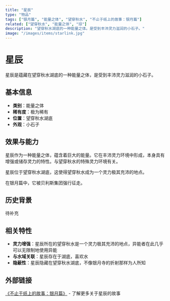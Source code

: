 ```yaml
---
title: "星辰"
type: "物品"
tags: ["银月篇", "能量之体", "望穿秋水", "不止于纸上的故事：银月篇"]
related: ["望穿秋水", "能量之体", "琼"]
description: "望穿秋水湖底的一种能量之体。是受到丰沛灵力滋润的小石子。"
image: "/images/items/starlink.jpg"
---
```

# 星辰

星辰是蕴藏在望穿秋水湖底的一种能量之体，是受到丰沛灵力滋润的小石子。

## 基本信息

- **类别**：能量之体
- **稀有度**：极为稀有
- **位置**：望穿秋水湖底
- **外观**：小石子

## 效果与能力

星辰作为一种能量之体，蕴含着巨大的能量。它在丰沛灵力环境中形成，本身具有增强或储存灵力的特性。与望穿秋水的特殊灵力环境有关。

<div class="spoiler" data-source="《不止于纸上的故事：银月篇》镜中实像">
星辰位于望穿秋水湖底，这使得望穿秋水成为一个灵力极其充沛的地点。

在银月篇中，它被贝利斯集团强行征走。
</div>

## 历史背景

待补充

## 相关特性

- **灵力增强**：星辰所在的望穿秋水是一个灵力极其充沛的地点，异能者在此几乎可以无限制地使用异能
- **与水域关联**：星辰存在于湖底，喜欢水
- **隐蔽性**：星辰隐藏在望穿秋水湖底，不像银月寺的折射那样为人所知

## 外部链接

[《不止于纸上的故事：银月篇》](https://tobenot.itch.io/beyond-books) - 了解更多关于星辰的故事 